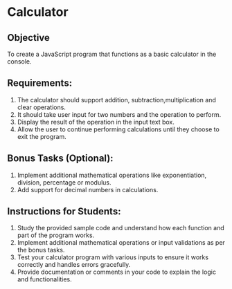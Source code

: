 # Calculator

## Objective
To create a JavaScript program that functions as a basic calculator in the console.

## Requirements:
1. The calculator should support addition, subtraction,multiplication and clear operations.
2. It should take user input for two numbers and the operation to perform.
3. Display the result of the operation in the input text box.
4. Allow the user to continue performing calculations until they choose to exit the program.

## Bonus Tasks (Optional):
1. Implement additional mathematical operations like exponentiation, division, percentage or modulus.
2. Add support for decimal numbers in calculations.

## Instructions for Students:
1. Study the provided sample code and understand how each function and part of the program works.
2. Implement additional mathematical operations or input validations as per the bonus tasks.
3. Test your calculator program with various inputs to ensure it works correctly and handles errors gracefully.
4. Provide documentation or comments in your code to explain the logic and functionalities.

